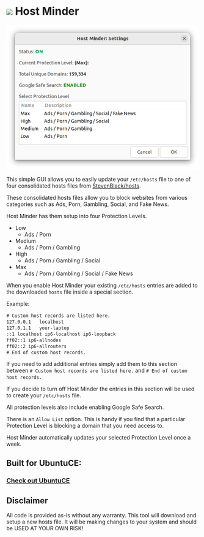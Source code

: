 <h1><img src="https://raw.githubusercontent.com/jeremehancock/hostminder/main/hostminder.png" height="50" /> Host Minder</h1>

<img src="https://raw.githubusercontent.com/jeremehancock/hostminder/main/hostminder-job.png" />

This simple GUI allows you to easily update your `/etc/hosts` file to one of four consolidated hosts files
from [StevenBlack/hosts](https://github.com/StevenBlack/hosts).

These consolidated hosts files allow you to block websites from various categories such as Ads, Porn, Gambling, Social,
and Fake News.

Host Minder has them setup into four Protection Levels.

* Low
    * Ads / Porn
* Medium
    * Ads / Porn / Gambling
* High
    * Ads / Porn / Gambling / Social
* Max
    * Ads / Porn / Gambling / Social / Fake News

When you enable Host Minder your existing `/etc/hosts` entries are added to the downloaded `hosts` file inside a special
section.

Example:

```
# Custom host records are listed here.
127.0.0.1	localhost
127.0.1.1	your-laptop
::1	localhost ip6-localhost ip6-loopback
ff02::1 ip6-allnodes
ff02::2 ip6-allrouters
# End of custom host records.
```

If you need to add additional entries simply add them to this section between `# Custom host records are listed here.`
and `# End of custom host records.`

If you decide to turn off Host Minder the entries in this section will be used to create your `/etc/hosts` file.

All protection levels also include enabling Google Safe Search.

There is an `Allow List` option. This is handy if you find that a particular Protection Level is blocking a domain that you need access to.

Host Minder automatically updates your selected Protection Level once a week.

## Built for UbuntuCE:

### [Check out UbuntuCE](https://ubuntuce.com/)

## Disclaimer

All code is provided as-is without any warranty. This tool will download and setup a new hosts file. It will be making
changes to your system and should be USED AT YOUR OWN RISK!